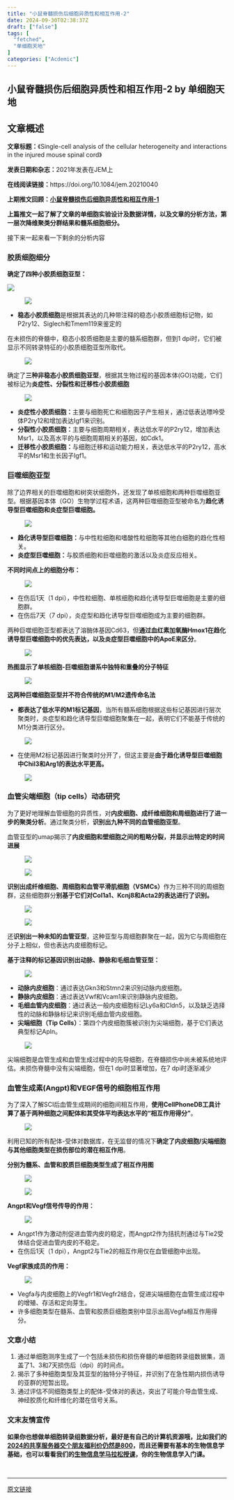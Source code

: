 ```yaml
---
title: "小鼠脊髓损伤后细胞异质性和相互作用-2"
date: 2024-09-30T02:38:37Z
draft: ["false"]
tags: [
  "fetched",
  "单细胞天地"
]
categories: ["Acdemic"]
---
```

小鼠脊髓损伤后细胞异质性和相互作用-2 by 单细胞天地
------
<div><section data-tool="mdnice编辑器" data-website="https://www.mdnice.com"><h2 data-tool="mdnice编辑器"><span></span><span>文章概述</span><span></span></h2><p data-tool="mdnice编辑器"><strong>文章标题：</strong>《Single-cell analysis of the cellular heterogeneity and interactions in the injured mouse spinal cord》</p><p data-tool="mdnice编辑器"><strong>发表日期和杂志：</strong>2021年发表在JEM上</p><p data-tool="mdnice编辑器"><strong>在线阅读链接：</strong>https://doi.org/10.1084/jem.20210040</p><p data-tool="mdnice编辑器"><strong>上期推文回顾：<a target="_blank" href="http://mp.weixin.qq.com/s?__biz=MzI1Njk4ODE0MQ==&amp;mid=2247525565&amp;idx=1&amp;sn=7187dcea25a2945b70185d119834e6f7&amp;chksm=ea1c623fdd6beb29cd824d725da42b17a9691fb32e80a995c0dc90e8f2a5743c9f2f3d3bc480&amp;scene=21#wechat_redirect" textvalue="小鼠脊髓损伤后细胞异质性和相互作用-1" linktype="text" imgurl="" imgdata="null" data-itemshowtype="0" tab="innerlink" data-linktype="2">小鼠脊髓损伤后细胞异质性和相互作用-1</a>    </strong></p><p data-tool="mdnice编辑器"><strong>上篇推文一起了解了文章的单细胞实验设计及数据详情，以及文章的分析方法，第一层次降维聚类分群结果和髓系细胞细分。</strong></p><p data-tool="mdnice编辑器">接下来一起来看一下剩余的分析内容</p><h3 data-tool="mdnice编辑器"><span></span><span></span><span>胶质细胞细分</span><span></span></h3><p data-tool="mdnice编辑器"><strong>确定了四种小胶质细胞亚型：</strong></p><p><img data-galleryid="" data-imgfileid="100041819" data-ratio="0.5426515930113053" data-s="300,640" data-src="https://mmbiz.qpic.cn/mmbiz_png/siaia0BDGJdjSRdj0o5WiaqWnQPVEDFibAUf0NpfRT2eocQId4SxPxqLQ43dvRia7fpicrrciaX08sm9UvI6dVnf8uibrQ/640?wx_fmt=png&amp;from=appmsg" data-type="png" data-w="973" src="https://mmbiz.qpic.cn/mmbiz_png/siaia0BDGJdjSRdj0o5WiaqWnQPVEDFibAUf0NpfRT2eocQId4SxPxqLQ43dvRia7fpicrrciaX08sm9UvI6dVnf8uibrQ/640?wx_fmt=png&amp;from=appmsg"></p><p data-tool="mdnice编辑器"><strong></strong></p><figure data-tool="mdnice编辑器"><img data-imgfileid="100041790" data-ratio="0.5349462365591398" data-src="https://mmbiz.qpic.cn/mmbiz_png/siaia0BDGJdjSRdj0o5WiaqWnQPVEDFibAUfeQddCHHiathWe6t0EeE3BVdVIYy7b8RPDX0amgic3cV2x933zFIQKsuQ/640?wx_fmt=png&amp;from=appmsg" data-type="png" data-w="744" src="https://mmbiz.qpic.cn/mmbiz_png/siaia0BDGJdjSRdj0o5WiaqWnQPVEDFibAUfeQddCHHiathWe6t0EeE3BVdVIYy7b8RPDX0amgic3cV2x933zFIQKsuQ/640?wx_fmt=png&amp;from=appmsg"></figure><ul data-tool="mdnice编辑器"><li><section><strong>稳态小胶质细胞</strong>是根据其表达的几种带注释的稳态小胶质细胞标记物，如P2ry12、Siglech和Tmem119来鉴定的</section></li></ul><p data-tool="mdnice编辑器">在未损伤的脊髓中，稳态小胶质细胞是主要的髓系细胞群，但到1 dpi时，它们被显示不同转录特征的小胶质细胞亚型所取代。</p><figure data-tool="mdnice编辑器"><img data-imgfileid="100041792" data-ratio="0.19722222222222222" data-src="https://mmbiz.qpic.cn/mmbiz_png/siaia0BDGJdjSRdj0o5WiaqWnQPVEDFibAUfqgaj8c0cu6zSl1kK7pjbqiaMicEXS0icZdic6OubZQ3nicUuWutbibEmoTsA/640?wx_fmt=png&amp;from=appmsg" data-type="png" data-w="1080" src="https://mmbiz.qpic.cn/mmbiz_png/siaia0BDGJdjSRdj0o5WiaqWnQPVEDFibAUfqgaj8c0cu6zSl1kK7pjbqiaMicEXS0icZdic6OubZQ3nicUuWutbibEmoTsA/640?wx_fmt=png&amp;from=appmsg"></figure><p data-tool="mdnice编辑器">确定了<strong>三种非稳态小胶质细胞亚型</strong>，根据其生物过程的基因本体(GO)功能，它们被标记为<strong>炎症性、分裂性和迁移性小胶质细胞</strong></p><figure data-tool="mdnice编辑器"><img data-imgfileid="100041793" data-ratio="0.5564814814814815" data-src="https://mmbiz.qpic.cn/mmbiz_jpg/siaia0BDGJdjSRdj0o5WiaqWnQPVEDFibAUfoibH2vyGhApAtb6uy4CeDzaGSOUhJNs9eUyDMbQp9C5uR4zHuXlW9Ag/640?wx_fmt=jpeg&amp;from=appmsg" data-type="jpeg" data-w="1080" src="https://mmbiz.qpic.cn/mmbiz_jpg/siaia0BDGJdjSRdj0o5WiaqWnQPVEDFibAUfoibH2vyGhApAtb6uy4CeDzaGSOUhJNs9eUyDMbQp9C5uR4zHuXlW9Ag/640?wx_fmt=jpeg&amp;from=appmsg"></figure><ul data-tool="mdnice编辑器"><li><section><strong>炎症性小胶质细胞：</strong>主要与细胞死亡和细胞因子产生相关，通过低表达嘌呤受体P2ry12和增加表达Igf1来识别。</section></li><li><section><strong>分裂性小胶质细胞：</strong>主要与细胞周期相关，表达低水平的P2ry12，增加表达Msr1，以及高水平的与细胞周期相关的基因，如Cdk1。</section></li><li><section><strong>迁移性小胶质细胞：</strong>与细胞迁移和运动能力相关，表达低水平的P2ry12，高水平的Msr1和生长因子Igf1。</section></li></ul><h3 data-tool="mdnice编辑器"><span></span><span></span><span>巨噬细胞亚型</span><span></span></h3><p data-tool="mdnice编辑器">除了边界相关的巨噬细胞和树突状细胞外，还发现了单核细胞和两种巨噬细胞亚型。根据基因本体（GO）生物学过程术语，这两种巨噬细胞亚型被命名为<strong>趋化诱导型巨噬细胞和炎症型巨噬细胞。</strong></p><figure data-tool="mdnice编辑器"><img data-imgfileid="100041794" data-ratio="0.2740740740740741" data-src="https://mmbiz.qpic.cn/mmbiz_png/siaia0BDGJdjSRdj0o5WiaqWnQPVEDFibAUfEajaFP62HiaEHZYzAcTd60XDnmSY1v9E2pDlQq6cgdYVb4JNZ6dB6cA/640?wx_fmt=png&amp;from=appmsg" data-type="png" data-w="1080" src="https://mmbiz.qpic.cn/mmbiz_png/siaia0BDGJdjSRdj0o5WiaqWnQPVEDFibAUfEajaFP62HiaEHZYzAcTd60XDnmSY1v9E2pDlQq6cgdYVb4JNZ6dB6cA/640?wx_fmt=png&amp;from=appmsg"></figure><ul data-tool="mdnice编辑器"><li><section><strong>趋化诱导型巨噬细胞：</strong>与中性粒细胞和嗜酸性粒细胞等其他白细胞的趋化性相关。</section></li><li><section><strong>炎症型巨噬细胞：</strong>与胶质细胞和巨噬细胞的激活以及炎症反应相关。</section></li></ul><p data-tool="mdnice编辑器"><strong>不同时间点上的细胞分布：</strong></p><figure data-tool="mdnice编辑器"><img data-imgfileid="100041791" data-ratio="0.5796316359696642" data-src="https://mmbiz.qpic.cn/mmbiz_png/siaia0BDGJdjSRdj0o5WiaqWnQPVEDFibAUfLwPuOn7zTwv48CiaLR9iaTcgkLC3w3ndFSjwK9OMnTIz7nkhQ2S6hvbA/640?wx_fmt=png&amp;from=appmsg" data-type="png" data-w="923" src="https://mmbiz.qpic.cn/mmbiz_png/siaia0BDGJdjSRdj0o5WiaqWnQPVEDFibAUfLwPuOn7zTwv48CiaLR9iaTcgkLC3w3ndFSjwK9OMnTIz7nkhQ2S6hvbA/640?wx_fmt=png&amp;from=appmsg"></figure><ul data-tool="mdnice编辑器"><li><section>在伤后1天（1 dpi），中性粒细胞、单核细胞和趋化诱导型巨噬细胞是主要的细胞群。</section></li><li><section>在伤后7天（7 dpi），炎症型和趋化诱导型巨噬细胞成为主要的细胞群。</section></li></ul><p data-tool="mdnice编辑器">两种巨噬细胞亚型都表达了溶酶体基因Cd63，但<strong>通过血红素加氧酶Hmox1在趋化诱导型巨噬细胞中的优先表达，以及炎症型巨噬细胞中的ApoE来区分</strong>。</p><figure data-tool="mdnice编辑器"><img data-imgfileid="100041796" data-ratio="0.48055555555555557" data-src="https://mmbiz.qpic.cn/mmbiz_png/siaia0BDGJdjSRdj0o5WiaqWnQPVEDFibAUfvJFRzrdxaZNz4EWYJlUIzTic9miaONxJtuGqeBBkeUreK1ceicTnuB8PA/640?wx_fmt=png&amp;from=appmsg" data-type="png" data-w="1080" src="https://mmbiz.qpic.cn/mmbiz_png/siaia0BDGJdjSRdj0o5WiaqWnQPVEDFibAUfvJFRzrdxaZNz4EWYJlUIzTic9miaONxJtuGqeBBkeUreK1ceicTnuB8PA/640?wx_fmt=png&amp;from=appmsg"></figure><p data-tool="mdnice编辑器"><strong>热图显示了单核细胞-巨噬细胞谱系中独特和重叠的分子特征</strong></p><figure data-tool="mdnice编辑器"><img data-imgfileid="100041797" data-ratio="0.25555555555555554" data-src="https://mmbiz.qpic.cn/mmbiz_png/siaia0BDGJdjSRdj0o5WiaqWnQPVEDFibAUfIibEEY14ciaRkcKTpetjtpIO04Am1lEHb5fVstvGUPNtmUOJXJyMm1tg/640?wx_fmt=png&amp;from=appmsg" data-type="png" data-w="1080" src="https://mmbiz.qpic.cn/mmbiz_png/siaia0BDGJdjSRdj0o5WiaqWnQPVEDFibAUfIibEEY14ciaRkcKTpetjtpIO04Am1lEHb5fVstvGUPNtmUOJXJyMm1tg/640?wx_fmt=png&amp;from=appmsg"></figure><p data-tool="mdnice编辑器"><strong>这两种巨噬细胞亚型并不符合传统的M1/M2遗传命名法</strong></p><ul data-tool="mdnice编辑器"><li><section><strong>都表达了低水平的M1标记基因</strong>，当所有髓系细胞根据这些标记基因进行层次聚类时，炎症型和趋化诱导型巨噬细胞聚集在一起，表明它们不能基于传统的M1分类进行区分。</section></li></ul><figure data-tool="mdnice编辑器"><img data-imgfileid="100041798" data-ratio="0.6220703125" data-src="https://mmbiz.qpic.cn/mmbiz_png/siaia0BDGJdjSRdj0o5WiaqWnQPVEDFibAUfnS3YyoDCOG2mqecVwIQ5JpRNPVuUNiba4BKWibKRvkGm9yCEwfuvOWwg/640?wx_fmt=png&amp;from=appmsg" data-type="png" data-w="1024" src="https://mmbiz.qpic.cn/mmbiz_png/siaia0BDGJdjSRdj0o5WiaqWnQPVEDFibAUfnS3YyoDCOG2mqecVwIQ5JpRNPVuUNiba4BKWibKRvkGm9yCEwfuvOWwg/640?wx_fmt=png&amp;from=appmsg"></figure><ul data-tool="mdnice编辑器"><li><section>在使用M2标记基因进行聚类时分开了，但这主要是<strong>由于趋化诱导型巨噬细胞中Chil3和Arg1的表达水平更高。</strong></section></li></ul><figure data-tool="mdnice编辑器"><img data-imgfileid="100041795" data-ratio="0.6225296442687747" data-src="https://mmbiz.qpic.cn/mmbiz_png/siaia0BDGJdjSRdj0o5WiaqWnQPVEDFibAUfr4BHnOW3mMECVIeer92Gos3GJPQ4d28l5AkqWEH4Ksy2pR0h3XECeg/640?wx_fmt=png&amp;from=appmsg" data-type="png" data-w="1012" src="https://mmbiz.qpic.cn/mmbiz_png/siaia0BDGJdjSRdj0o5WiaqWnQPVEDFibAUfr4BHnOW3mMECVIeer92Gos3GJPQ4d28l5AkqWEH4Ksy2pR0h3XECeg/640?wx_fmt=png&amp;from=appmsg"></figure><h3 data-tool="mdnice编辑器"><span></span><span></span><span>血管尖端细胞（tip cells）动态研究</span><span></span></h3><p data-tool="mdnice编辑器">为了更好地理解血管细胞的异质性，对<strong>内皮细胞、成纤维细胞和周细胞进行了进一步的聚类分析</strong>。通过聚类分析，<strong>识别出九种不同的血管细胞亚型</strong>。</p><p data-tool="mdnice编辑器">血管亚型的umap揭示了<strong>内皮细胞和壁细胞之间的粗略分裂，并显示出特定的时间进展</strong></p><figure data-tool="mdnice编辑器"><img data-imgfileid="100041799" data-ratio="0.6296296296296297" data-src="https://mmbiz.qpic.cn/mmbiz_png/siaia0BDGJdjSRdj0o5WiaqWnQPVEDFibAUfNlGE6EMKUzmeFh7XMct0pljl215Z7RUjwZM0ScVU7tocibMqTFJcmEA/640?wx_fmt=png&amp;from=appmsg" data-type="png" data-w="1080" src="https://mmbiz.qpic.cn/mmbiz_png/siaia0BDGJdjSRdj0o5WiaqWnQPVEDFibAUfNlGE6EMKUzmeFh7XMct0pljl215Z7RUjwZM0ScVU7tocibMqTFJcmEA/640?wx_fmt=png&amp;from=appmsg"></figure><figure data-tool="mdnice编辑器"><img data-imgfileid="100041802" data-ratio="0.7723311546840959" data-src="https://mmbiz.qpic.cn/mmbiz_png/siaia0BDGJdjSRdj0o5WiaqWnQPVEDFibAUfKjrqdC4aYa4NEUhropVl68kbIbml6Ba5XXiaRq7jUK309n2VjgzebGQ/640?wx_fmt=png&amp;from=appmsg" data-type="png" data-w="918" src="https://mmbiz.qpic.cn/mmbiz_png/siaia0BDGJdjSRdj0o5WiaqWnQPVEDFibAUfKjrqdC4aYa4NEUhropVl68kbIbml6Ba5XXiaRq7jUK309n2VjgzebGQ/640?wx_fmt=png&amp;from=appmsg"></figure><p data-tool="mdnice编辑器"><strong>识别出成纤维细胞、周细胞和血管平滑肌细胞（VSMCs）</strong>作为三种不同的周细胞群，这些细胞群分<strong>别基于它们对Col1a1、Kcnj8和Acta2的表达进行了识别。</strong></p><figure data-tool="mdnice编辑器"><img data-imgfileid="100041801" data-ratio="0.8672199170124482" data-src="https://mmbiz.qpic.cn/mmbiz_png/siaia0BDGJdjSRdj0o5WiaqWnQPVEDFibAUf0F9JMkGfm7OmS881b1yAnCmO7JIsckd1ib3OnSoC2w3mq9BmccHfENQ/640?wx_fmt=png&amp;from=appmsg" data-type="png" data-w="482" src="https://mmbiz.qpic.cn/mmbiz_png/siaia0BDGJdjSRdj0o5WiaqWnQPVEDFibAUf0F9JMkGfm7OmS881b1yAnCmO7JIsckd1ib3OnSoC2w3mq9BmccHfENQ/640?wx_fmt=png&amp;from=appmsg"></figure><figure data-tool="mdnice编辑器"><img data-imgfileid="100041804" data-ratio="1.8007889546351086" data-src="https://mmbiz.qpic.cn/mmbiz_png/siaia0BDGJdjSRdj0o5WiaqWnQPVEDFibAUf9zedqdjQSd0ERcyVAf7v2Sia098kiaOFibVT8ek1wz1PKnGfzoiajRHPxw/640?wx_fmt=png&amp;from=appmsg" data-type="png" data-w="507" src="https://mmbiz.qpic.cn/mmbiz_png/siaia0BDGJdjSRdj0o5WiaqWnQPVEDFibAUf9zedqdjQSd0ERcyVAf7v2Sia098kiaOFibVT8ek1wz1PKnGfzoiajRHPxw/640?wx_fmt=png&amp;from=appmsg"></figure><p data-tool="mdnice编辑器">还<strong>识别出一种未知的血管亚型</strong>，这种亚型与周细胞群聚在一起，因为它与周细胞在分子上相似，但也表达内皮细胞标记。</p><p data-tool="mdnice编辑器"><strong>基于注释的标记基因识别出动脉、静脉和毛细血管亚型：</strong></p><figure data-tool="mdnice编辑器"><img data-imgfileid="100041803" data-ratio="0.5138888888888888" data-src="https://mmbiz.qpic.cn/mmbiz_png/siaia0BDGJdjSRdj0o5WiaqWnQPVEDFibAUfibk71hbq7XgdPZpHlxcdXmhCa402EQEicgicOJjRZMfDD6of96Fia5EeMQ/640?wx_fmt=png&amp;from=appmsg" data-type="png" data-w="1080" src="https://mmbiz.qpic.cn/mmbiz_png/siaia0BDGJdjSRdj0o5WiaqWnQPVEDFibAUfibk71hbq7XgdPZpHlxcdXmhCa402EQEicgicOJjRZMfDD6of96Fia5EeMQ/640?wx_fmt=png&amp;from=appmsg"></figure><ul data-tool="mdnice编辑器"><li><section><strong>动脉内皮细胞</strong>：通过表达Gkn3和Stmn2来识别动脉内皮细胞。</section></li><li><section><strong>静脉内皮细胞</strong>：通过表达Vwf和Vcam1来识别静脉内皮细胞。</section></li><li><section><strong>毛细血管内皮细胞</strong>：通过表达一般内皮细胞标记Ly6a和Cldn5，以及缺乏选择性的动脉和静脉标记来识别毛细血管内皮细胞。</section></li><li><section><strong>尖端细胞（Tip Cells）</strong>：第四个内皮细胞簇被识别为尖端细胞，基于它们表达典型标记Apln。</section></li></ul><figure data-tool="mdnice编辑器"><img data-imgfileid="100041800" data-ratio="0.5402038505096263" data-src="https://mmbiz.qpic.cn/mmbiz_png/siaia0BDGJdjSRdj0o5WiaqWnQPVEDFibAUf2ZOQgkKy8XxQ5Ros1Cwibib1Vib6I3W2qH3NWtp0jkm8wckzHx7nnXiciaA/640?wx_fmt=png&amp;from=appmsg" data-type="png" data-w="883" src="https://mmbiz.qpic.cn/mmbiz_png/siaia0BDGJdjSRdj0o5WiaqWnQPVEDFibAUf2ZOQgkKy8XxQ5Ros1Cwibib1Vib6I3W2qH3NWtp0jkm8wckzHx7nnXiciaA/640?wx_fmt=png&amp;from=appmsg"></figure><p data-tool="mdnice编辑器">尖端细胞是血管生成和血管生成过程中的先导细胞，在脊髓损伤中尚未被系统地评估。未损伤脊髓中没有尖端细胞，但在1 dpi时显著增加，在7 dpi时逐渐减少</p><h3 data-tool="mdnice编辑器"><span></span><span></span><span>血管生成素(Angpt)和VEGF信号的细胞相互作用</span><span></span></h3><p data-tool="mdnice编辑器">为了深入了解SCI后血管生成期间的细胞间相互作用，<strong>使用CellPhoneDB工具计算了基于两种细胞之间配体和其受体平均表达水平的“相互作用得分”</strong>。</p><figure data-tool="mdnice编辑器"><img data-imgfileid="100041805" data-ratio="0.8827893175074184" data-src="https://mmbiz.qpic.cn/mmbiz_png/siaia0BDGJdjSRdj0o5WiaqWnQPVEDFibAUfQqFia04fAgbqKQugun1uIgxzVZbGTypCsjQqGrPBEyat8w4u1VEZ8DQ/640?wx_fmt=png&amp;from=appmsg" data-type="png" data-w="674" src="https://mmbiz.qpic.cn/mmbiz_png/siaia0BDGJdjSRdj0o5WiaqWnQPVEDFibAUfQqFia04fAgbqKQugun1uIgxzVZbGTypCsjQqGrPBEyat8w4u1VEZ8DQ/640?wx_fmt=png&amp;from=appmsg"></figure><p data-tool="mdnice编辑器">利用已知的所有配体-受体对数据库，在无监督的情况下<strong>确定了内皮细胞/尖端细胞与其他细胞类型在损伤部位的潜在相互作用</strong>。</p><p data-tool="mdnice编辑器"><strong>分别为髓系、血管和胶质巨细胞类型生成了相互作用图</strong></p><figure data-tool="mdnice编辑器"><img data-imgfileid="100041806" data-ratio="1.4897400820793434" data-src="https://mmbiz.qpic.cn/mmbiz_png/siaia0BDGJdjSRdj0o5WiaqWnQPVEDFibAUfGKGnk4HiaMPxoGHzaRFuDA8YUiaesvg6uBWxZ9cCGvacpmvMcicfcysbw/640?wx_fmt=png&amp;from=appmsg" data-type="png" data-w="731" src="https://mmbiz.qpic.cn/mmbiz_png/siaia0BDGJdjSRdj0o5WiaqWnQPVEDFibAUfGKGnk4HiaMPxoGHzaRFuDA8YUiaesvg6uBWxZ9cCGvacpmvMcicfcysbw/640?wx_fmt=png&amp;from=appmsg"></figure><figure data-tool="mdnice编辑器"><img data-imgfileid="100041807" data-ratio="1.4698630136986301" data-src="https://mmbiz.qpic.cn/mmbiz_png/siaia0BDGJdjSRdj0o5WiaqWnQPVEDFibAUfzm8Q5J1VU9eqdzyb8evE8jdepGuHY9Y69r9JIB8D1Z2FvU5FHxAE4g/640?wx_fmt=png&amp;from=appmsg" data-type="png" data-w="730" src="https://mmbiz.qpic.cn/mmbiz_png/siaia0BDGJdjSRdj0o5WiaqWnQPVEDFibAUfzm8Q5J1VU9eqdzyb8evE8jdepGuHY9Y69r9JIB8D1Z2FvU5FHxAE4g/640?wx_fmt=png&amp;from=appmsg"></figure><p data-tool="mdnice编辑器"><strong>Angpt和Vegf信号传导的作用：</strong></p><figure data-tool="mdnice编辑器"><img data-imgfileid="100041808" data-ratio="0.7836021505376344" data-src="https://mmbiz.qpic.cn/mmbiz_png/siaia0BDGJdjSRdj0o5WiaqWnQPVEDFibAUfOxNTmkVYCXRWHGmmTgC3JFh73UbLuicGrVgmhjPmvQBvWgRWQcKbsUQ/640?wx_fmt=png&amp;from=appmsg" data-type="png" data-w="744" src="https://mmbiz.qpic.cn/mmbiz_png/siaia0BDGJdjSRdj0o5WiaqWnQPVEDFibAUfOxNTmkVYCXRWHGmmTgC3JFh73UbLuicGrVgmhjPmvQBvWgRWQcKbsUQ/640?wx_fmt=png&amp;from=appmsg"></figure><ul data-tool="mdnice编辑器"><li><section>Angpt1作为激动剂促进血管内皮的稳定，而Angpt2作为拮抗剂通过与Tie2受体结合促进血管内皮的不稳定。</section></li><li><section>在伤后1天（1 dpi），Angpt2与Tie2的相互作用仅在血管细胞中出现。</section></li></ul><p data-tool="mdnice编辑器"><strong>Vegf家族成员的作用：</strong></p><figure data-tool="mdnice编辑器"><img data-imgfileid="100041809" data-ratio="0.5185185185185185" data-src="https://mmbiz.qpic.cn/mmbiz_png/siaia0BDGJdjSRdj0o5WiaqWnQPVEDFibAUfHOibeFH8AAU0WbnpgkC3AqZWF1dSf2CvUPvP9w1KwGADAHb7I6dndHg/640?wx_fmt=png&amp;from=appmsg" data-type="png" data-w="1080" src="https://mmbiz.qpic.cn/mmbiz_png/siaia0BDGJdjSRdj0o5WiaqWnQPVEDFibAUfHOibeFH8AAU0WbnpgkC3AqZWF1dSf2CvUPvP9w1KwGADAHb7I6dndHg/640?wx_fmt=png&amp;from=appmsg"></figure><ul data-tool="mdnice编辑器"><li><section>Vegfa与内皮细胞上的Vegfr1和Vegfr2结合，促进尖端细胞在血管生成过程中的增殖、存活和定向芽生。</section></li><li><section>许多细胞类型在髓系、血管和胶质巨细胞类别中显示出高Vegfa相互作用得分。</section></li></ul><h3 data-tool="mdnice编辑器"><span></span><span></span><span>文章小结</span><span></span></h3><ol data-tool="mdnice编辑器"><li><section>通过单细胞测序生成了一个包括未损伤和损伤脊髓的单细胞转录组数据集，涵盖了1、3和7天损伤后（dpi）的时间点。</section></li><li><section>揭示了多种细胞类型及其亚型的独特分子特征，并识别了在急性期内损伤诱导的亚群的短暂出现。</section></li><li><section>通过评估不同细胞类型上的配体-受体对的表达，突出了可能介导血管生成、神经胶质化和纤维化的潜在信号关系。</section></li></ol><h3 data-tool="mdnice编辑器"><span></span><span></span><span>文末友情宣传</span><span></span></h3><p data-tool="mdnice编辑器"><strong><strong>如果你也想做单细胞转录组数据分析，最好是有自己的计算机资源哦，比如我们的<a href="https://mp.weixin.qq.com/s?__biz=MzAxMDkxODM1Ng==&amp;mid=2247528363&amp;idx=1&amp;sn=5e02f3e9b2e148191e23ebc2c0d780e7&amp;scene=21#wechat_redirect" data-linktype="2">2024的共享服务器交个朋友福利价仍然是800</a>，而且还需要有基本的生物信息学基础，也可以看看我们的<a href="https://mp.weixin.qq.com/s?__biz=MzAxMDkxODM1Ng==&amp;mid=2247533791&amp;idx=1&amp;sn=ff5e109daa321a13ba17f7ce1fabc799&amp;scene=21#wechat_redirect" data-linktype="2">生物信息学马拉松授课</a>，你的生物信息学入门课。</strong></strong></p></section><p><br></p><p><mp-style-type data-value="3"></mp-style-type></p></div>  
<hr>
<a href="https://mp.weixin.qq.com/s/I93rZXCgrTxoMB31t9w0jA",target="_blank" rel="noopener noreferrer">原文链接</a>
